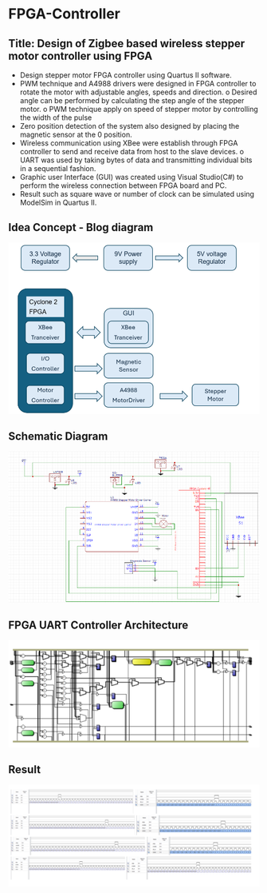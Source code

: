 # FPGA-Controller

## Title: Design of Zigbee based wireless stepper motor controller using FPGA
- Design stepper motor FPGA controller using Quartus II software.
- PWM technique and A4988 drivers were designed in FPGA controller to rotate the
motor with adjustable angles, speeds and direction.
o Desired angle can be performed by calculating the step angle of the stepper motor.
o PWM technique apply on speed of stepper motor by controlling the width of the
pulse
- Zero position detection of the system also designed by placing the magnetic sensor
at the 0 position.
- Wireless communication using XBee were establish through FPGA controller to send
and receive data from host to the slave devices.
o UART was used by taking bytes of data and transmitting individual bits in a sequential
fashion.
- Graphic user Interface (GUI) was created using Visual Studio(C#) to perform the
wireless connection between FPGA board and PC.
- Result such as square wave or number of clock can be simulated using ModelSim in
Quartus II.

## Idea Concept - Blog diagram
<img src="https://github.com/Roey0204/FPGA-Controller/blob/main/img/Block%20diagram.png" alt="Image1">

## Schematic Diagram
<img src="https://github.com/Roey0204/FPGA-Controller/blob/main/img/Schematic.PNG" alt="Image1">

## FPGA UART Controller Architecture
<img src="https://github.com/Roey0204/FPGA-Controller/blob/main/img/Architecture.png" alt="Image1">

## Result 
<img src="https://github.com/Roey0204/FPGA-Controller/blob/main/img/result.png" alt="Image1">
